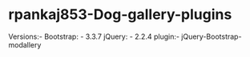 ﻿# rpankaj853-Dog-gallery-plugins
 
 Versions:- 
 Bootstrap: - 3.3.7
 jQuery: - 2.2.4
 plugin:- jQuery-Bootstrap-modallery
